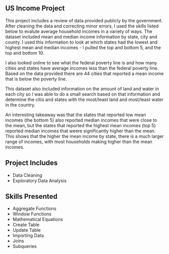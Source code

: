 ## US Income Project
This project includes a review of data provided publicly by the government. After cleaning the data and correcting minor errors, I used the skills listed below to evalute average household incomes in a variety of ways. The dataset included mean and median income information by state, city and county. I used this information to look at which states had the lowest and highest mean and median incomes - I pulled the top and bottom 5, and the top and bottom 10. 

I also looked online to see what the federal poverty line is and how many cities and states have average incomes less than the federal poverty line. Based on the data provided there are 44 cities that reported a mean income that is below the poverty line. 

This dataset also included information on the amount of land and water in each city so I was able to do a small search based on that information and determine the citis and states with the most/least land and most/least water in the country.

An interesting takeaway was that the states that reported low mean incomes (the bottom 5) also reported median incomes that were close to the mean, but the states that reported the highest mean incomes (top 5) reported median incomes that weere significantly higher than the mean. This shows that the higher the mean income by state, there is a much larger range of incomes, with most households making higher than the mean incomes. 


## Project Includes
- Data Cleaning
- Exploratory Data Analysis


## Skills Presented
- Aggregate Functions
- Window Functions
- Mathematical Equations
- Create Table
- Update Table
- Importing Data
- Joins
- Subqueries
